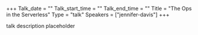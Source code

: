 +++
Talk_date = ""
Talk_start_time = ""
Talk_end_time = ""
Title = "The Ops in the Serverless"
Type = "talk"
Speakers = ["jennifer-davis"]
+++

talk description placeholder

